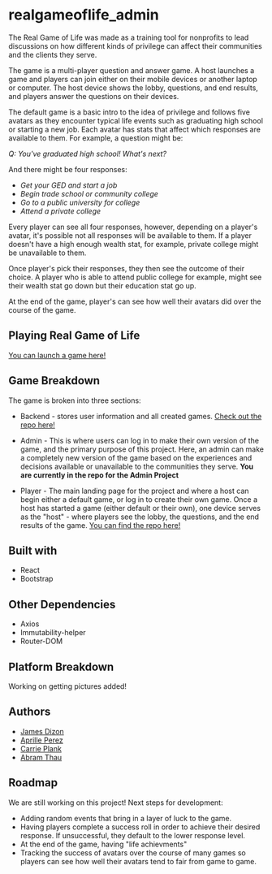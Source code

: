 # realgameoflife_admin

The Real Game of Life was made as a training tool for nonprofits to lead discussions on how different kinds of privilege can affect their communities and the clients they serve.

The game is a multi-player question and answer game. A host launches a game and players can join either on their mobile devices or another laptop or computer. The host device shows the lobby, questions, and end results, and players answer the questions on their devices.

The default game is a basic intro to the idea of privilege and follows five avatars as they encounter typical life events such as graduating high school or starting a new job. Each avatar has stats that affect which responses are available to them. For example, a question might be: 

<i>Q: You've graduated high school! What's next?</i>

And there might be four responses: 

- <i>Get your GED and start a job</i>
- <i>Begin trade school or community college</i>
- <i>Go to a public university for college</i>
- <i>Attend a private college</i>

Every player can see all four responses, however, depending on a player's avatar, it's possible not all responses will be available to them. If a player doesn't have a high enough wealth stat, for example, private college might be unavailable to them. 

Once player's pick their responses, they then see the outcome of their choice. A player who is able to attend public college for example, might see their wealth stat go down but their education stat go up. 

At the end of the game, player's can see how well their avatars did over the course of the game. 

## Playing Real Game of Life
[You can launch a game here!](https://aprilleperez.github.io/realgameoflife_client/)

## Game Breakdown
The game is broken into three sections: 

* Backend - stores user information and all created games.  [Check out the repo here!](https://github.com/cplank/LifeAPI)

* Admin - This is where users can log in to make their own version of the game, and the primary purpose of this project. Here, an admin can make a completely new version of the game based on the experiences and decisions available or unavailable to the communities they serve. <b>You are currently in the repo for the Admin Project</b>

* Player - The main landing page for the project and where a host can begin either a default game, or log in to create their own game. Once a host has started a game (either default or their own), one device serves as the "host" - where players see the lobby, the questions, and the end results of the game. [You can find the repo here!](https://github.com/aprilleperez/realgameoflife_client)

## Built with
- React
- Bootstrap

## Other Dependencies 
- Axios
- Immutability-helper
- Router-DOM

## Platform Breakdown
Working on getting pictures added!

## Authors
* [James Dizon](https://github.com/jamesssd)
* [Aprille Perez](https://github.com/aprilleperez)
* [Carrie Plank](https://github.com/cplank)
* [Abram Thau](https://github.com/Glacian22)

## Roadmap
We are still working on this project! Next steps for development: 

- Adding random events that bring in a layer of luck to the game. 
- Having players complete a success roll in order to achieve their desired response. If unsuccessful, they default to the lower response level. 
- At the end of the game, having "life achievments"
- Tracking the success of avatars over the course of many games so players can see how well their avatars tend to fair from game to game. 
